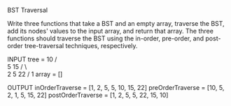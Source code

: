 BST Traversal

Write three functions that take a BST and an empty array, traverse the BST, add its nodes' values to the input array, and return that array. The three functions should traverse the BST using the in-order, pre-order, and post-order tree-traversal techniques, respectively.

INPUT
tree = 10
/ \
 5 15
/ \ \
 2 5 22
/
1
array = []

OUTPUT
inOrderTraverse = [1, 2, 5, 5, 10, 15, 22]
preOrderTraverse = [10, 5, 2, 1, 5, 15, 22]
postOrderTraverse = [1, 2, 5, 5, 22, 15, 10]
